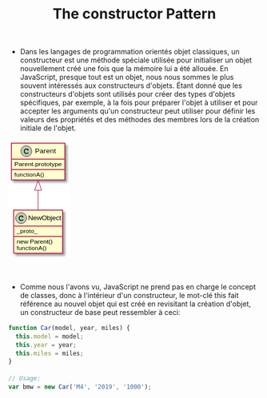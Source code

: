 # <div align="center"> The constructor Pattern </div>


&nbsp;

* <p> Dans les langages de programmation orientés objet classiques, un constructeur est une méthode spéciale utilisée pour initialiser un objet nouvellement créé une fois que la mémoire lui a été allouée. En JavaScript, presque tout est un objet, nous nous sommes le plus souvent intéressés aux constructeurs d'objets. Étant donné que les constructeurs d'objets sont utilisés pour créer des types d'objets spécifiques, par exemple, à la fois pour préparer l'objet à utiliser et pour accepter les arguments qu'un constructeur peut utiliser pour définir les valeurs des propriétés et des méthodes des membres lors de la création initiale de l'objet. </p>

![Schema d'exemple](imgs/constructor.png)


&nbsp;

* <p> Comme nous l'avons vu, JavaScript ne prend pas en charge le concept de classes, donc à l'intérieur d'un constructeur, le mot-clé this fait référence au nouvel objet qui est créé en revisitant la création d'objet, un constructeur de base peut ressembler à ceci: </p>

```javascript
function Car(model, year, miles) {
  this.model = model;
  this.year = year;
  this.miles = miles;
}

// Usage:
var bmw = new Car('M4', '2019', '1000');
 ```